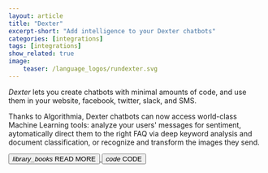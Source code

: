```yaml
---
layout: article
title: "Dexter"
excerpt-short: "Add intelligence to your Dexter chatbots"
categories: [integrations]
tags: [integrations]
show_related: true
image:
    teaser: /language_logos/rundexter.svg
---
```


*Dexter* lets you create chatbots with minimal amounts of code, and use them in your website, facebook, twitter, slack, and SMS.

Thanks to Algorithmia, Dexter chatbots can now access world-class Machine Learning tools: analyze your users' messages for sentiment, aytomatically direct them to the right FAQ via deep keyword analysis and document classification, or recognize and transform the images they send.

<a href="https://blog.algorithmia.com/building-an-emotionally-aware-chatbot/">
  <button class="syn-btn contained theme-primary syn-mr-16">
    <i class="material-icons">library_books</i> READ MORE
  </button>
</a>
<a href="https://github.com/algorithmiaio/integrations/tree/master/RunDexter/">
  <button class="syn-btn contained theme-primary">
    <i class="material-icons">code</i> CODE
  </button>
</a>
